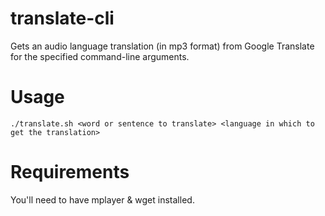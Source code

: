# translate-cli
Gets an audio language translation (in mp3 format) from Google Translate for the specified command-line arguments.

# Usage
`./translate.sh <word or sentence to translate> <language in which to get the translation>`

# Requirements
You'll need to have mplayer & wget installed.
